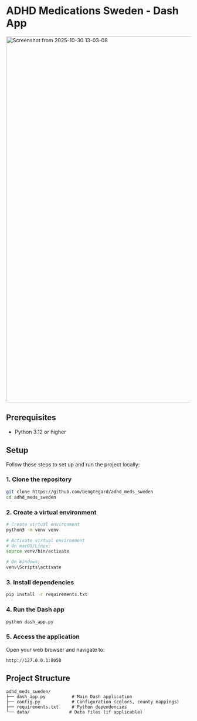 # ADHD Medications Sweden - Dash App



<img width="1349" height="998" alt="Screenshot from 2025-10-30 13-03-08" src="https://github.com/user-attachments/assets/e8cd05d5-fa06-4b58-9680-2a8abbd4d76b" />


## Prerequisites

- Python 3.12 or higher

## Setup

Follow these steps to set up and run the project locally:

### 1. Clone the repository
```bash
git clone https://github.com/bengtegard/adhd_meds_sweden
cd adhd_meds_sweden
```

### 2. Create a virtual environment
```bash
# Create virtual environment
python3 -m venv venv

# Activate virtual environment
# On macOS/Linux:
source venv/bin/activate

# On Windows:
venv\Scripts\activate
```

### 3. Install dependencies
```bash
pip install -r requirements.txt
```

### 4. Run the Dash app
```bash
python dash_app.py
```

### 5. Access the application
Open your web browser and navigate to:
```
http://127.0.0.1:8050
```

## Project Structure
```
adhd_meds_sweden/
├── dash_app.py          # Main Dash application
├── config.py            # Configuration (colors, county mappings)
├── requirements.txt     # Python dependencies
└── data/               # Data files (if applicable)
```

